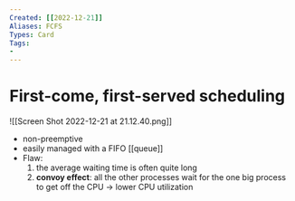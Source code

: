 ```yaml
---
Created: [[2022-12-21]]
Aliases: FCFS
Types: Card
Tags: 
- 
---
```

# First-come, first-served scheduling
![[Screen Shot 2022-12-21 at 21.12.40.png]]
- non-preemptive
- easily managed with a FIFO [[queue]]
- Flaw: 
  1. the average waiting time is often quite long
  2. **convoy effect**: all the other processes wait for the one big process to get off the CPU → lower CPU utilization
